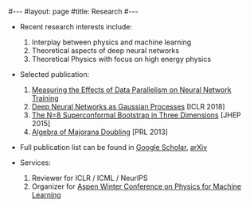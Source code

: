 #---
#layout: page
#title: Research
#---


* Recent research interests include:
  1. Interplay between physics and machine learning
  2. Theoretical aspects of deep neural networks
  3. Theoretical Physics with focus on high energy physics
  
  
* Selected publication:
  1. [Measuring the Effects of Data Parallelism on Neural Network Training](https://arxiv.org/abs/1811.03600)
  2. [Deep Neural Networks as Gaussian Processes](https://arxiv.org/abs/1711.00165) [ICLR 2018]
  3. [The N=8 Superconformal Bootstrap in Three Dimensions](https://arxiv.org/abs/1406.4814) [JHEP 2015]
  4. [Algebra of Majorana Doubling](https://arxiv.org/abs/1307.3245) [PRL 2013]
  
  
* Full publication list can be found in [Google Scholar](https://scholar.google.com/citations?user=d3YhiooAAAAJ&hl=en), [arXiv](https://arxiv.org/a/lee_j_7.html)


* Services:
  1. Reviewer for ICLR / ICML / NeurIPS
  2. Organizer for [Aspen Winter Conference on Physics for Machine Learning](https://sites.google.com/corp/view/phys4ml/)

